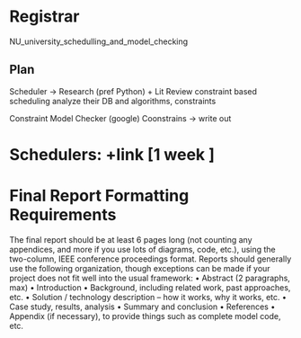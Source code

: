 # Registrar
NU_university_schedulling_and_model_checking


## Plan
Scheduler -> Research (pref Python) + Lit Review
constraint based scheduling
analyze their DB and algorithms, constraints 


Constraint Model Checker  (google)
Coonstrains -> write out 



# Schedulers: +link [1 week ]




# Final Report Formatting Requirements
The final report should be at least 6 pages long (not counting any appendices, and more if you use lots of
diagrams, code, etc.), using the two-column, IEEE conference proceedings format. Reports should
generally use the following organization, though exceptions can be made if your project does not fit well
into the usual framework:
• Abstract (2 paragraphs, max)
• Introduction
• Background, including related work, past approaches, etc.
• Solution / technology description – how it works, why it works, etc.
• Case study, results, analysis
• Summary and conclusion
• References
• Appendix (if necessary), to provide things such as complete model code, etc.
